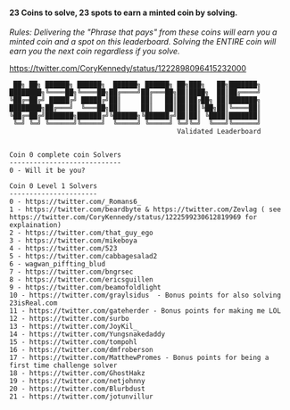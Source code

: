#### 23 Coins to solve, 23 spots to earn a minted coin by solving.
  
*Rules: Delivering the "Phrase that pays" from these coins will earn you a minted coin and a spot on this leaderboard. Solving the ENTIRE coin will earn you the next coin regardless if you solve.*  
 
 https://twitter.com/CoryKennedy/status/1222898096415232000 
 
``` 
 ██╗ ██╗ ██████╗ ██████╗  ██████╗ ██████╗ ██╗███╗   ██╗███████╗
████████╗╚════██╗╚════██╗██╔════╝██╔═══██╗██║████╗  ██║██╔════╝
╚██╔═██╔╝ █████╔╝ █████╔╝██║     ██║   ██║██║██╔██╗ ██║███████╗
████████╗██╔═══╝  ╚═══██╗██║     ██║   ██║██║██║╚██╗██║╚════██║
╚██╔═██╔╝███████╗██████╔╝╚██████╗╚██████╔╝██║██║ ╚████║███████║
 ╚═╝ ╚═╝ ╚══════╝╚═════╝  ╚═════╝ ╚═════╝ ╚═╝╚═╝  ╚═══╝╚══════╝                    
                                          Validated Leaderboard


Coin 0 complete coin Solvers
----------------------------
0 - Will it be you?

Coin 0 Level 1 Solvers
----------------------
0 - https://twitter.com/_Romans6_
1 - https://twitter.com/beardbyte & https://twitter.com/Zevlag ( see https://twitter.com/CoryKennedy/status/1222599230612819969 for explaination)
2 - https://twitter.com/that_guy_ego
3 - https://twitter.com/mikeboya
4 - https://twitter.com/523
5 - https://twitter.com/cabbagesalad2
6 - wagwan_piffting_blud
7 - https://twitter.com/bngrsec
8 - https://twitter.com/ericsguillen
9 - https://twitter.com/beamofoldlight
10 - https://twitter.com/graylsidus  - Bonus points for also solving 23isReal.com
11 - https://twitter.com/gateherder - Bonus points for making me LOL
12 - https://twitter.com/surbo
13 - https://twitter.com/JoyKil_
14 - https://twitter.com/Yungsnakedaddy
15 - https://twitter.com/tompohl
16 - https://twitter.com/dmfroberson
17 - https://twitter.com/MatthewPromes - Bonus points for being a first time challenge solver
18 - https://twitter.com/GhostHakz
19 - https://twitter.com/netjohnny
20 - https://twitter.com/Blurbdust
21 - https://twitter.com/jotunvillur
 ``` 
